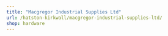 ```yaml
---
title: "Macgregor Industrial Supplies Ltd"
url: /hatston-kirkwall/macgregor-industrial-supplies-ltd/
shop: hardware
---
```

